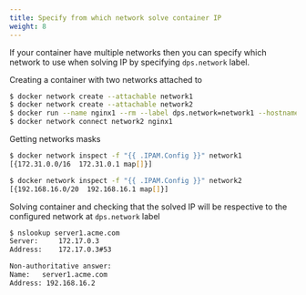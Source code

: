 ```yaml
---
title: Specify from which network solve container IP
weight: 8
---
```


If your container have multiple networks then you can specify which network to use when solving IP by specifying `dps.network` label.

Creating a container with two networks attached to
```bash
$ docker network create --attachable network1
$ docker network create --attachable network2
$ docker run --name nginx1 --rm --label dps.network=network1 --hostname server1.acme.com --network network1 nginx
$ docker network connect network2 nginx1
```

Getting networks masks
```bash
$ docker network inspect -f "{{ .IPAM.Config }}" network1
[{172.31.0.0/16  172.31.0.1 map[]}]

$ docker network inspect -f "{{ .IPAM.Config }}" network2
[{192.168.16.0/20  192.168.16.1 map[]}]
```

Solving container and checking that the solved IP will be respective to the configured network at `dps.network` label
```bash
$ nslookup server1.acme.com
Server:		172.17.0.3
Address:	172.17.0.3#53

Non-authoritative answer:
Name:	server1.acme.com
Address: 192.168.16.2
```
